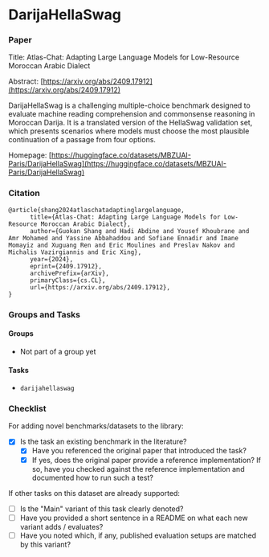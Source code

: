 # DarijaHellaSwag

### Paper

Title: Atlas-Chat: Adapting Large Language Models for Low-Resource Moroccan Arabic Dialect

Abstract: [https://arxiv.org/abs/2409.17912](https://arxiv.org/abs/2409.17912)

DarijaHellaSwag is a challenging multiple-choice benchmark designed to evaluate machine reading comprehension and commonsense reasoning in Moroccan Darija. It is a translated version of the HellaSwag validation set, which presents scenarios where models must choose the most plausible continuation of a passage from four options.


Homepage: [https://huggingface.co/datasets/MBZUAI-Paris/DarijaHellaSwag](https://huggingface.co/datasets/MBZUAI-Paris/DarijaHellaSwag)


### Citation

```
@article{shang2024atlaschatadaptinglargelanguage,
      title={Atlas-Chat: Adapting Large Language Models for Low-Resource Moroccan Arabic Dialect},
      author={Guokan Shang and Hadi Abdine and Yousef Khoubrane and Amr Mohamed and Yassine Abbahaddou and Sofiane Ennadir and Imane Momayiz and Xuguang Ren and Eric Moulines and Preslav Nakov and Michalis Vazirgiannis and Eric Xing},
      year={2024},
      eprint={2409.17912},
      archivePrefix={arXiv},
      primaryClass={cs.CL},
      url={https://arxiv.org/abs/2409.17912},
}
```

### Groups and Tasks

#### Groups

- Not part of a group yet

#### Tasks

- `darijahellaswag`

### Checklist

For adding novel benchmarks/datasets to the library:

* [X] Is the task an existing benchmark in the literature?
  * [X] Have you referenced the original paper that introduced the task?
  * [X] If yes, does the original paper provide a reference implementation? If so, have you checked against the reference implementation and documented how to run such a test?

If other tasks on this dataset are already supported:

* [ ] Is the "Main" variant of this task clearly denoted?
* [ ] Have you provided a short sentence in a README on what each new variant adds / evaluates?
* [ ] Have you noted which, if any, published evaluation setups are matched by this variant?
